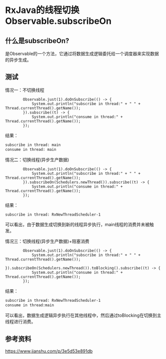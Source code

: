 # RxJava的线程切换Observable.subscribeOn

## 什么是subscribeOn?

是Observable的一个方法，它通过将数据生成逻辑委托给一个调度器来实现数据的异步生成。

## 测试

情况一：不切换线程
```
        Observable.just(1).doOnSubscribe(() -> {
            System.out.println("subscribe in thread:" + " " + Thread.currentThread().getName());
        }).subscribe((t) -> {
            System.out.println("consume in thread:" + Thread.currentThread().getName());
        });
```
结果：
```html
subscribe in thread: main
consume in thread: main
```

情况二：切换线程(异步生产数据)
```
        Observable.just(1).doOnSubscribe(() -> {
            System.out.println("subscribe in thread:" + " " + Thread.currentThread().getName());
        }).subscribeOn(Schedulers.newThread()).subscribe((t) -> {
            System.out.println("consume in thread:" + Thread.currentThread().getName());
        });
```
结果：
```html
subscribe in thread: RxNewThreadScheduler-1
```
可以看出，由于数据生成切换到新的线程异步执行，main线程的消费并未被触发。

情况三：切换线程(异步生产数据)+阻塞消费
```
        Observable.just(1).doOnSubscribe(() -> {
            System.out.println("subscribe in thread:" + " " + Thread.currentThread().getName());
        }).subscribeOn(Schedulers.newThread()).toBlocking().subscribe((t) -> {
            System.out.println("consume in thread:" + Thread.currentThread().getName());
        });
```
结果：
```html
subscribe in thread: RxNewThreadScheduler-1
consume in thread:main
```
可以看出，数据生成逻辑异步执行在其他线程中，然后通过toBlocking在切换到主线程进行消费。

## 参考资料

https://www.jianshu.com/p/3e5d53e891db
